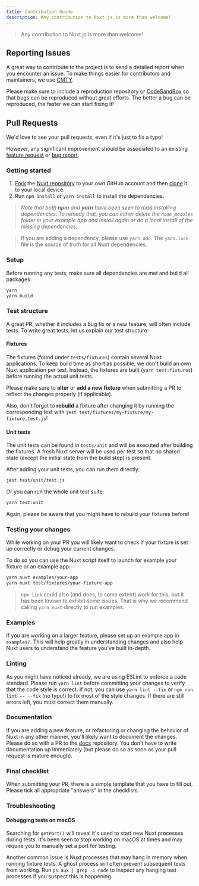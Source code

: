 ```yaml
---
title: Contribution Guide
description: Any contribution to Nuxt.js is more than welcome!
---
```


> Any contribution to Nuxt.js is more than welcome!

## Reporting Issues

A great way to contribute to the project is to send a detailed report when you encounter an issue.
To make things easier for contributors and maintainers, we use [CMTY](https://cmty.nuxtjs.org/).

Please make sure to include a reproduction repository or [CodeSandBox](https://template.nuxtjs.org/)
so that bugs can be reproduced without great efforts. The better a bug can be reproduced, the faster we can start fixing it!

## Pull Requests

We'd love to see your pull requests, even if it's just to fix a typo!

However, any significant improvement should be associated to an existing
[feature request](https://feature.nuxtjs.org/)
or [bug report](https://bug.nuxtjs.org/).

### Getting started

1. [Fork](https://help.github.com/articles/fork-a-repo/) the [Nuxt repository](https://github.com/nuxt/nuxt.js) to your own GitHub account and then [clone](https://help.github.com/articles/cloning-a-repository/) it to your local device.
2. Run `npm install` or `yarn install` to install the dependencies.

> _Note that both **npm** and **yarn** have been seen to miss installing dependencies. To remedy that, you can either delete the `node_modules` folder in your example app and install again or do a local install of the missing dependencies._

> If you are adding a dependency, please use `yarn add`. The `yarn.lock` file is the source of truth for all Nuxt dependencies.

### Setup
 Before running any tests, make sure all dependencies are met and build all packages:
 ```sh
yarn
yarn build
```

### Test structure

A great PR, whether it includes a bug fix or a new feature, will often include tests.
To write great tests, let us explain our test structure:

#### Fixtures

The fixtures (found under `tests/fixtures`) contain several Nuxt applications. To keep build time as short as possible,
we don't build an own Nuxt application per test. Instead, the fixtures are built (`yarn test:fixtures`) before running
the actual unit tests.

Please make sure to **alter** or **add a new fixture** when submitting a PR to reflect the changes properly (if applicable).

Also, don't forget to **rebuild** a fixture after changing it by running the corresponding test
with `jest test/fixtures/my-fixture/my-fixture.test.js`!

#### Unit tests

The unit tests can be found in `tests/unit` and will be executed after building the fixtures. A fresh Nuxt server will be used
per test so that no shared state (except the initial state from the build step) is present.

After adding your unit tests, you can run them directly:

```sh
jest test/unit/test.js
```

Or you can run the whole unit test suite:

```sh
yarn test:unit
```

Again, please be aware that you might have to rebuild your fixtures before!

### Testing your changes

While working on your PR you will likely want to check if your fixture is set up correctly or debug your current changes.

To do so you can use the Nuxt script itself to launch for example your fixture or an example app:

```sh
yarn nuxt examples/your-app
yarn nuxt test/fixtures/your-fixture-app
```

> `npm link` could also (and does, to some extent) work for this, but it has been known to exhibit some issues. That is why we recommend calling `yarn nuxt` directly to run examples.

### Examples

If you are working on a larger feature, please set up an example app in `examples/`.
This will help greatly in understanding changes and also help Nuxt users to understand the feature you've built in-depth.

### Linting

As you might have noticed already, we are using ESLint to enforce a code standard. Please run `yarn lint` before committing
your changes to verify that the code style is correct. If not, you can use `yarn lint --fix` or `npm run lint -- --fix` (no typo!) to fix most of the
style changes. If there are still errors left, you must correct them manually.

### Documentation

If you are adding a new feature, or refactoring or changing the behavior of Nuxt in any other manner, you'll likely
want to document the changes. Please do so with a PR to the [docs](https://github.com/nuxt/docs/pulls) repository.
You don't have to write documentation up immediately (but please do so as soon as your pull request is mature enough).

### Final checklist

When submitting your PR, there is a simple template that you have to fill out.
Please tick all appropriate "answers" in the checklists.

### Troubleshooting

#### Debugging tests on macOS

Searching for `getPort()` will reveal it's used to start new Nuxt processes during tests. It's been seen to stop working on macOS at times and may require you to manually set a port for testing.

Another common issue is Nuxt processes that may hang in memory when running fixture tests. A ghost process will often prevent subsequent tests from working. Run `ps aux | grep -i node` to inspect any hanging test processes if you suspect this is happening.
